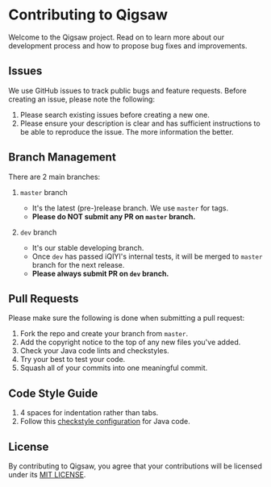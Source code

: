 # Contributing to Qigsaw

Welcome to the Qigsaw project. Read on to learn more about our development process and how to propose bug fixes and improvements.

## Issues

We use GitHub issues to track public bugs and feature requests. Before creating an issue, please note the following:

1. Please search existing issues before creating a new one.
2. Please ensure your description is clear and has sufficient instructions to be able to reproduce the issue. The more information the better.


## Branch Management

There are 2 main branches:

1. `master` branch

    * It's the latest (pre-)release branch. We use `master` for tags.
    * **Please do NOT submit any PR on `master` branch.**

2. `dev` branch

    * It's our stable developing branch.
    * Once `dev` has passed iQIYI's internal tests, it will be merged to `master` branch for the next release.
    * **Please always submit PR on `dev` branch.**


## Pull Requests

Please make sure the following is done when submitting a pull request:

1. Fork the repo and create your branch from `master`.
2. Add the copyright notice to the top of any new files you've added.
3. Check your Java code lints and checkstyles.
4. Try your best to test your code.
5. Squash all of your commits into one meaningful commit.

## Code Style Guide

1. 4 spaces for indentation rather than tabs.
2. Follow this [checkstyle configuration](./checkstyle.xml) for Java code.

## License

By contributing to Qigsaw, you agree that your contributions will be licensed under its [MIT LICENSE](LICENSE).